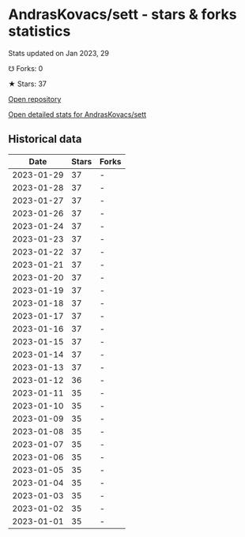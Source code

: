 # AndrasKovacs/sett - stars & forks statistics

Stats updated on Jan 2023, 29

☋ Forks: 0

★ Stars: 37

[Open repository](https://github.com/AndrasKovacs/sett)

[Open detailed stats for AndrasKovacs/sett](https://reviewgithub.com/rep/AndrasKovacs/sett)

## Historical data
| Date | Stars | Forks |
|------|-------|-------|
| 2023-01-29 | 37 | - | 
| 2023-01-28 | 37 | - | 
| 2023-01-27 | 37 | - | 
| 2023-01-26 | 37 | - | 
| 2023-01-24 | 37 | - | 
| 2023-01-23 | 37 | - | 
| 2023-01-22 | 37 | - | 
| 2023-01-21 | 37 | - | 
| 2023-01-20 | 37 | - | 
| 2023-01-19 | 37 | - | 
| 2023-01-18 | 37 | - | 
| 2023-01-17 | 37 | - | 
| 2023-01-16 | 37 | - | 
| 2023-01-15 | 37 | - | 
| 2023-01-14 | 37 | - | 
| 2023-01-13 | 37 | - | 
| 2023-01-12 | 36 | - | 
| 2023-01-11 | 35 | - | 
| 2023-01-10 | 35 | - | 
| 2023-01-09 | 35 | - | 
| 2023-01-08 | 35 | - | 
| 2023-01-07 | 35 | - | 
| 2023-01-06 | 35 | - | 
| 2023-01-05 | 35 | - | 
| 2023-01-04 | 35 | - | 
| 2023-01-03 | 35 | - | 
| 2023-01-02 | 35 | - | 
| 2023-01-01 | 35 | - | 


